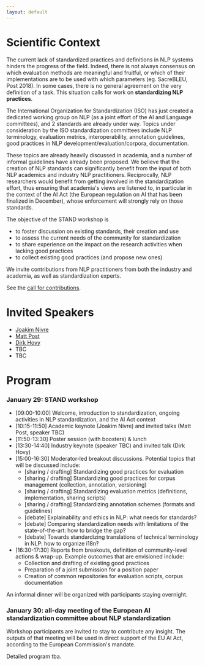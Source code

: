 ```yaml
---
layout: default
---
```


# Scientific Context

The current lack of standardized practices and definitions in NLP systems hinders the progress of the field. Indeed, there is not always consensus on which evaluation methods are meaningful and fruitful, or which of their implementations are to be used with which parameters (eg. SacreBLEU, Post 2018).
In some cases, there is no general agreement on the very definition of a task.
This situation calls for work on **standardizing NLP practices**.

The International Organization for Standardization (ISO) has just created a dedicated working group on NLP (as a joint effort of the AI and Language committees), and 2 standards are already under way. Topics under consideration by the ISO standardization committees include NLP terminology, evaluation metrics, interoperability, annotation guidelines, good practices in NLP development/evaluation/corpora, documentation.

These topics are already heavily discussed in academia, and a number of informal guidelines have already been proposed. We believe that the creation of NLP standards can significantly benefit from the input of both NLP academics and industry NLP practitioners.
Reciprocally, NLP researchers would benefit from getting involved in the standardization effort, thus ensuring that academia's views are listened to, in particular in the context of the AI Act (the European regulation on AI that has been finalized in December), whose enforcement will strongly rely on those standards.

The objective of the STAND workshop is

- to foster discussion on existing standards, their creation and use
- to assess the current needs of the community for standardization
- to share experience on the impact on the research activities when lacking good practices
- to collect existing good practices (and propose new ones)

We invite contributions from NLP practitioners from both the industry and academia, as well as standardization experts.

See the [call for contributions](https://stand4nlp.github.io/Call-for-contributions).



# Invited Speakers

- [Joakim Nivre](https://jnivre.github.io)
- [Matt Post](https://post3.net)
- [Dirk Hovy](https://cs.unibocconi.eu/people/dirk-hovy)
- TBC
- TBC

# Program

### January 29: STAND workshop

- [09:00-10:00] Welcome, introduction to standardization, ongoing activities in NLP standardization, and the AI Act context
- [10:15-11:50] Academic keynote (Joakim Nivre) and invited talks (Matt Post, speaker TBC)
- [11:50-13:30] Poster session (with boosters) & lunch
- [13:30-14:40] Industry keynote (speaker TBC) and invited talk (Dirk Hovy)
- [15:00-16:30] Moderator-led breakout discussions. Potential topics that will be discussed include:
    - [sharing / drafting] Standardizing good practices for evaluation
    - [sharing / drafting] Standardizing good practices for corpus management (collection, annotation, versioning)
    - [sharing / drafting] Standardizing evaluation metrics (definitions, implementation, sharing scripts)
    - [sharing / drafting] Standardizing annotation schemes (formats and guidelines)
    - [debate] Explainability and ethics in NLP: what needs for standards?
    - [debate] Comparing standardization needs with limitations of the state-of-the-art: how to bridge the gap?
    - [debate] Towards standardizing translations of technical terminology in NLP: how to organize i18n?
- [16:30-17:30] Reports from breakouts, definition of community-level actions & wrap-up. Example outcomes that are envisioned include:
    - Collection and drafting of existing good practices
    - Preparation of a joint submission for a position paper
    - Creation of common repositories for evaluation scripts, corpus documentation

An informal dinner will be organized with participants staying overnight.

### January 30: all-day meeting of the European AI standardization committee about NLP standardization

Workshop participants are invited to stay to contribute any insight. The outputs of that meeting will be used in direct support of the EU AI Act, according to the European Commission's mandate.

Detailed program tba.
